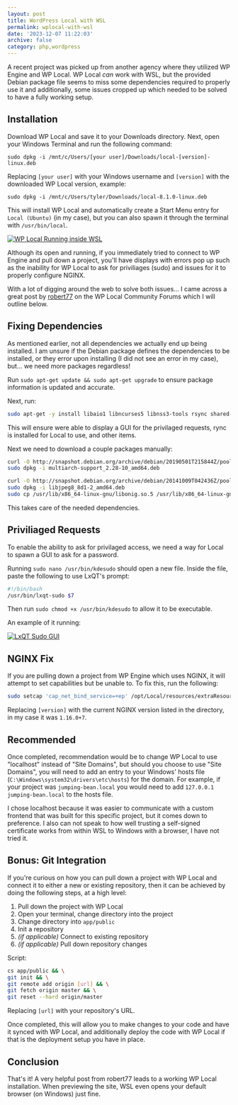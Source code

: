 ```yaml
---
layout: post
title: WordPress Local with WSL
permalink: wplocal-with-wsl
date: '2023-12-07 11:22:03'
archive: false
category: php,wordpress
---
```


A recent project was picked up from another agency where they utilized WP Engine and WP Local. WP Local *can* work with WSL, but the provided Debian package file seems to miss some dependencies required to properly use it and additionally, some issues cropped up which needed to be solved to have a fully working setup.

## Installation

Download WP Local and save it to your Downloads directory. Next, open your Windows Terminal and run the following command:

`sudo dpkg -i /mnt/c/Users/[your user]/Downloads/local-[version]-linux.deb`

Replacing `[your user]` with your Windows username and `[version]` with the downloaded WP Local version, example:

`sudo dpkg -i /mnt/c/Users/tyler/Downloads/local-8.1.0-linux.deb`

This will install WP Local and automatically create a Start Menu entry for `Local (Ubuntu)` (in my case), but you can also spawn it through the terminal with `/usr/bin/local`.

[![WP Local Running inside WSL](/assets/images/posts/wplocal_running.png)](/assets/images/posts/wplocal_running.png)

Although its open and running, if you immediately tried to connect to WP Engine and pull down a project, you'll have displays with errors pop up such as the inability for WP Local to ask for priviliages (sudo) and issues for it to properly configure NGINX.

With a lot of digging around the web to solve both issues... I came across a great post by [robert77](https://community.localwp.com/u/robert77) on the WP Local Community Forums which I will outline below.

## Fixing Dependencies

As mentioned earlier, not all dependencies we actually end up being installed. I am unsure if the Debian package defines the dependencies to be installed, or they error upon installing (I did not see an error in my case), but... we need more packages regardless!

Run `sudo apt-get update && sudo apt-get upgrade` to ensure package information is updated and accurate.

Next, run:

```bash
sudo apt-get -y install libaio1 libncurses5 libnss3-tools rsync shared-mime-info desktop-file-utils libxshmfence1 libglu1 libatk1.0-0 libatk-bridge2.0-0 libgtk2.0-0 libgtk-3-0 libgbm-dev libasound2 libnuma-dev libxslt1.1 lxqt-sudo libzip4
```

This will ensure were able to display a GUI for the privilaged requests, rync is installed for Local to use, and other items.

Next we need to download a couple packages manually:

```bash
curl -O http://snapshot.debian.org/archive/debian/20190501T215844Z/pool/main/g/glibc/multiarch-support_2.28-10_amd64.deb
sudo dpkg -i multiarch-support_2.28-10_amd64.deb
```

```bash
curl -O http://snapshot.debian.org/archive/debian/20141009T042436Z/pool/main/libj/libjpeg8/libjpeg8_8d1-2_amd64.deb
sudo dpkg -i libjpeg8_8d1-2_amd64.deb
sudo cp /usr/lib/x86_64-linux-gnu/libonig.so.5 /usr/lib/x86_64-linux-gnu/libonig.so.4
```

This takes care of the needed dependencies.

## Priviliaged Requests

To enable the ability to ask for privilaged access, we need a way for Local to spawn a GUI to ask for a password.

Running `sudo nano /usr/bin/kdesudo` should open a new file. Inside the file, paste the following to use LxQT's prompt:

```bash
#!/bin/bash
/usr/bin/lxqt-sudo $7
```

Then run `sudo chmod +x /usr/bin/kdesudo` to allow it to be executable.

An example of it running:

[![LxQT Sudo GUI](/assets/images/posts/wplocal_sudo.png)](/assets/images/posts/wplocal_sudo.png)

## NGINX Fix

If you are pulling down a project from WP Engine which uses NGINX, it will attempt to set capabilities but be unable to. To fix this, run the following:

```bash
sudo setcap 'cap_net_bind_service=+ep' /opt/Local/resources/extraResources/lightning-services/nginx-[version]/bin/linux/sbin/nginx`
```

Replacing `[version]` with the current NGINX version listed in the directory, in my case it was `1.16.0+7`.

## Recommended

Once completed, recommendation would be to change WP Local to use "localhost" instead of "Site Domains", but should you choose to use "Site Domains", you will need to add an entry to your Windows' hosts file (`C:\Windows\system32\drivers\etc\hosts`) for the domain. For example, if your project was `jumping-bean.local` you would need to add `127.0.0.1  jumping-bean.local` to the hosts file.

I chose localhost because it was easier to communicate with a custom frontend that was built for this specific project, but it comes down to preference. I also can not speak to how well trusting a self-signed certificate works from within WSL to Windows with a browser, I have not tried it.

## Bonus: Git Integration

If you're curious on how you can pull down a project with WP Local and connect it to either a new or existing repository, then it can be achieved by doing the following steps, at a high level:

1. Pull down the project with WP Local
2. Open your terminal, change directory into the project
3. Change directory into `app/public`
4. Init a repository
5. *(if applicable)* Connect to existing repository
6. *(if applicable)* Pull down repository changes

Script:

```bash
cs app/public && \
git init && \
git remote add origin [url] && \
git fetch origin master && \
git reset --hard origin/master
```

Replacing `[url]` with your repository's URL.

Once completed, this will allow you to make changes to your code and have it synced with WP Local, and additionally deploy the code with WP Local if that is the deployment setup you have in place.

## Conclusion

That's it! A very helpful post from robert77 leads to a working WP Local installation. When previewing the site, WSL even opens your default browser (on Windows) just fine.
